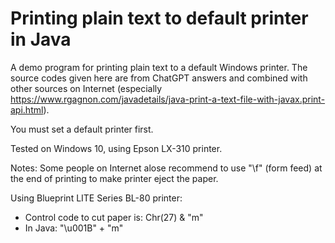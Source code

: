 # Printing plain text to default printer in Java
A demo program for printing plain text to a default Windows printer. The source codes given here are from ChatGPT answers and combined with other sources on Internet (especially https://www.rgagnon.com/javadetails/java-print-a-text-file-with-javax.print-api.html).

You must set a default printer first.

Tested on Windows 10, using Epson LX-310 printer.

Notes: Some people on Internet alose recommend to use "\f" (form feed) at the end of printing to make printer eject the paper.

Using Blueprint LITE Series BL-80 printer:
* Control code to cut paper is: Chr(27) & "m"
* In Java: "\u001B" + "m" 
